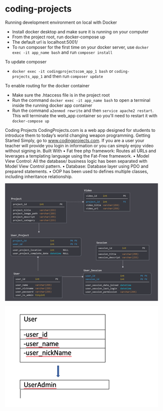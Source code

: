 # coding-projects

Running development environment on local with Docker
* Install docker desktop and make sure it is running on your computer
* From the project root, run docker-compose up
* The default url is localhost:5001/
* To run composer for the first time on your docker server, use ```docker exec -it app_name bash``` and run ```composer install```

To update composer
* ```docker exec -it codingprojectscom_app_1 bash``` or ```coding-projects_app_1``` and then run ```composer update```

To enable routing for the docker container
* Make sure the .htaccess file is in the project root
* Run the command ```docker exec -it app_name bash``` to open a terminal inside the running docker app container
* Run the command ```a2enmod rewrite``` and then ```service apache2 restart```. This will terminate the web_app container so you'll need to restart it with ```docker-compose up```

Coding Projects
CodingProjects.com is a web app designed for students to introduce them to today’s world changing weapon programming. 
Getting Started
Simply, go to www.codingprojects.com. If you are a user your teacher will provide you login in information or you can simply enjoy video without signing in.
Built With
•	Fat free php framework: Routes all URLs and leverages a templating language using the Fat-Free framework.
•	Model View Control: All the database/ business logic has been separated with Model View Control pattern.
•	 Database: Database layer using PDO and prepared statements.
•	OOP has been used to defines multiple classes, including inheritance relationship.

![](images/diagram.PNG)

![](images/UML.png)


